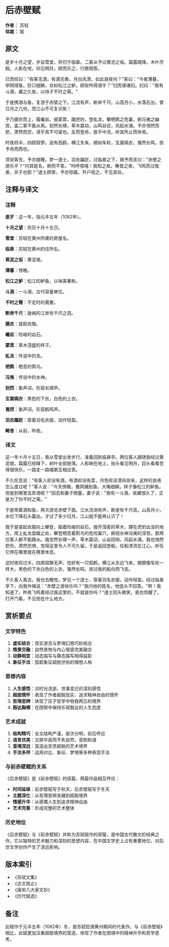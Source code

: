 # 后赤壁赋

**作者：** 苏轼  
**体裁：** 赋  

## 原文

是岁十月之望，步自雪堂，将归于临皋。二客从予过黄泥之坂。霜露既降，木叶尽脱。人影在地，仰见明月，顾而乐之，行歌相答。

已而叹曰："有客无酒，有酒无肴，月白风清，如此良夜何？"客曰："今者薄暮，举网得鱼，巨口细鳞，状如松江之鲈。顾安所得酒乎？"归而谋诸妇。妇曰："我有斗酒，藏之久矣，以待子不时之需。"

于是携酒与鱼，复游于赤壁之下。江流有声，断岸千尺。山高月小，水落石出。曾日月之几何，而江山不可复识矣！

予乃摄衣而上，履巉岩，披蒙茸，踞虎豹，登虬龙，攀栖鹘之危巢，俯冯夷之幽宫。盖二客不能从焉。划然长啸，草木震动，山鸣谷应，风起水涌。予亦悄然而悲，肃然而恐，凛乎其不可留也。反而登舟，放乎中流，听其所止而休焉。

时夜将半，四顾寂寥。适有孤鹤，横江东来，翅如车轮，玄裳缟衣，戛然长鸣，掠予舟而西也。

须臾客去，予亦就睡。梦一道士，羽衣蹁跹，过临皋之下，揖予而言曰："赤壁之游乐乎？"问其姓名，俯而不答。"呜呼噫嘻！我知之矣。畴昔之夜，飞鸣而过我者，非子也耶？"道士顾笑，予亦惊寤。开户视之，不见其处。

## 注释与译文

### 注释

**是岁**：这一年，指元丰五年（1082年）。

**十月之望**：农历十月十五日。

**雪堂**：苏轼在黄州所建的房屋名。

**临皋**：苏轼在黄州的住所名。

**黄泥之坂**：黄泥坡。

**薄暮**：傍晚。

**松江之鲈**：松江的鲈鱼，以味美著称。

**斗酒**：一斗酒，古代容量单位。

**不时之需**：不定时的需要。

**断岸千尺**：陡峭的江岸有千尺之高。

**摄衣**：提起衣服。

**巉岩**：险峻的岩石。

**蒙茸**：草木茂盛的样子。

**虬龙**：传说中的龙。

**栖鹘**：栖息的鹘鸟。

**冯夷**：传说中的水神。

**划然**：象声词，形容长啸声。

**玄裳缟衣**：黑色的下衣，白色的上衣。

**戛然**：象声词，形容鹤鸣声。

**羽衣蹁跹**：穿着羽毛衣服，动作轻盈。

**畴昔**：从前，昨夜。

### 译文

这一年十月十五日，我从雪堂出发步行，准备回到临皋亭。两位客人跟随我经过黄泥坡。霜露已经降下，树叶全部脱落。人影映在地上，抬头看见明月，回头看看觉得很快乐，一路走一路唱歌互相应答。

不久叹息说："有客人却没有酒，有酒却没有菜，月色皎洁清风徐来，这样的良夜怎么度过呢？"客人说："今天傍晚，撒网捕到鱼，大嘴细鳞，样子像松江的鲈鱼。但是到哪里去弄酒呢？"回去和妻子商量。妻子说："我有一斗酒，收藏很久了，正是为了你不时之需。"

于是带着酒和鱼，再次游览赤壁下面。江水流淌有声，断崖有千尺高。山高月小，水位下降石头露出。才过了多少日月，江山就不能再认识了！

我于是提起衣服向上攀登，踏着险峻的岩石，拨开茂密的草木，蹲在虎豹出没的地方，爬上虬龙盘踞之处，攀登栖息着鹘鸟的危险巢穴，俯视水神冯夷的深宫。那两位客人都不能跟从。我忽然长啸一声，草木震动，山谷回响，风起水涌。我也悄然悲伤，肃然恐惧，觉得这里令人不可久留。于是返回登船，任船漂流在江心，听任它停在哪里就在哪里休息。

这时夜将过半，四周寂静无声。恰好有一只孤鹤，横江从东边飞来，翅膀像车轮一样大，黑色的下衣白色的上衣，戛然长鸣，掠过我的船向西飞去。

不久客人离去，我也去睡觉。梦见一个道士，穿着羽毛衣服，动作轻盈，经过临皋亭下，向我作揖说："赤壁之游快乐吗？"我问他的姓名，他低头不回答。"啊！我知道了。昨夜飞鸣着经过我这里的，不就是你吗？"道士回头微笑，我也惊醒了。打开门看，不见他在什么地方。

## 赏析要点

### 文学特色

1. **虚实结合**：现实游览与梦境幻想巧妙结合
2. **情景交融**：自然景物与内心情感完美融合
3. **动静相宜**：动态描写与静态描写相得益彰
4. **象征手法**：孤鹤象征超脱世俗的理想人格

### 思想内容

1. **人生感悟**：对时光流逝、世事变迁的深刻感悟
2. **超脱情怀**：表现了作者超脱现实、追求精神自由的情怀
3. **哲理思辨**：体现了庄子哲学中物我两忘的境界
4. **豁达胸襟**：在困顿中保持乐观豁达的人生态度

### 艺术成就

1. **结构精巧**：全文结构严谨，层次分明，前后呼应
2. **语言优美**：文辞华丽而不失自然，音韵和谐
3. **意境深远**：营造出空灵超脱的艺术境界
4. **手法多样**：运用对比、象征、梦境等多种表现手法

### 与前赤壁赋的关系

《后赤壁赋》是《前赤壁赋》的续篇，两篇作品相互呼应：
- **时间延续**：前赤壁赋写于秋天，后赤壁赋写于冬天
- **主题深化**：从哲理思辨发展到超脱境界
- **情感升华**：从感慨人生到追求精神自由
- **艺术完善**：形成完整的艺术整体

### 历史地位

《后赤壁赋》与《前赤壁赋》并称为苏轼赋作的双璧，是中国古代散文的经典之作。它以独特的艺术魅力和深刻的思想内容，在中国文学史上占有重要地位，对后世文学创作产生了深远影响。

## 版本索引

- 《苏轼文集》
- 《古文观止》
- 《唐宋八大家文钞》
- 《历代赋选》

## 备注

此赋作于元丰五年（1082年）冬，是苏轼贬谪黄州期间的代表作。与《前赤壁赋》相比，此赋更加注重超脱境界的营造，体现了作者在困境中的精神升华和哲学思考。